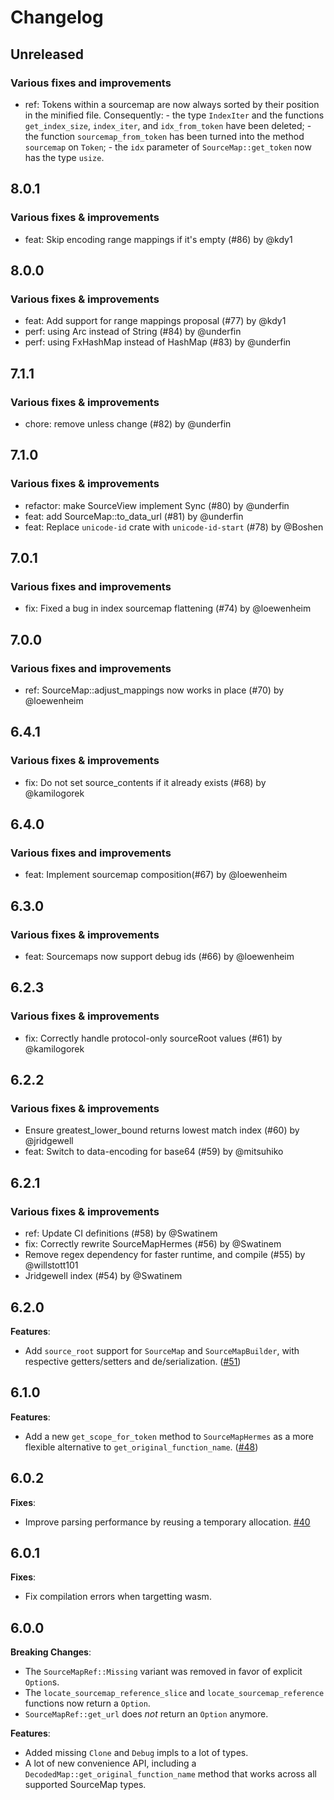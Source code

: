 # Changelog

## Unreleased

### Various fixes and improvements

- ref: Tokens within a sourcemap are now always sorted by their position in the
       minified file. Consequently:
        - the type `IndexIter` and the functions `get_index_size`, `index_iter`,
          and `idx_from_token` have been deleted;
        - the function `sourcemap_from_token` has been turned into the method
          `sourcemap` on `Token`;
        - the `idx` parameter of `SourceMap::get_token` now has the type `usize`.

## 8.0.1

### Various fixes & improvements

- feat: Skip encoding range mappings if it's empty (#86) by @kdy1

## 8.0.0

### Various fixes & improvements

- feat: Add support for range mappings proposal (#77) by @kdy1
- perf: using Arc<str> instead of String (#84) by @underfin
- perf: using FxHashMap instead of HashMap (#83) by @underfin

## 7.1.1

### Various fixes & improvements

- chore: remove unless change (#82) by @underfin

## 7.1.0

### Various fixes & improvements

- refactor: make SourceView implement Sync (#80) by @underfin
- feat: add SourceMap::to_data_url (#81) by @underfin
- feat: Replace `unicode-id` crate with `unicode-id-start` (#78) by @Boshen

## 7.0.1

### Various fixes and improvements

- fix: Fixed a bug in index sourcemap flattening (#74) by @loewenheim

## 7.0.0

### Various fixes and improvements

- ref: SourceMap::adjust_mappings now works in place (#70) by @loewenheim

## 6.4.1

### Various fixes & improvements

- fix: Do not set source_contents if it already exists (#68) by @kamilogorek

## 6.4.0

### Various fixes and improvements

- feat: Implement sourcemap composition(#67) by @loewenheim

## 6.3.0

### Various fixes & improvements

- feat: Sourcemaps now support debug ids (#66) by @loewenheim

## 6.2.3

### Various fixes & improvements

- fix: Correctly handle protocol-only sourceRoot values (#61) by @kamilogorek

## 6.2.2

### Various fixes & improvements

- Ensure greatest_lower_bound returns lowest match index (#60) by @jridgewell
- feat: Switch to data-encoding for base64 (#59) by @mitsuhiko

## 6.2.1

### Various fixes & improvements

- ref: Update CI definitions (#58) by @Swatinem
- fix: Correctly rewrite SourceMapHermes (#56) by @Swatinem
- Remove regex dependency for faster runtime, and compile (#55) by @willstott101
- Jridgewell index (#54) by @Swatinem

## 6.2.0

**Features**:

- Add `source_root` support for `SourceMap` and `SourceMapBuilder`, with respective getters/setters and de/serialization. ([#51](https://github.com/getsentry/rust-sourcemap/pull/51))

## 6.1.0

**Features**:

- Add a new `get_scope_for_token` method to `SourceMapHermes` as a more flexible alternative to `get_original_function_name`. ([#48](https://github.com/getsentry/rust-sourcemap/pull/48))

## 6.0.2

**Fixes**:

- Improve parsing performance by reusing a temporary allocation. [#40](https://github.com/getsentry/rust-sourcemap/pull/40)

## 6.0.1

**Fixes**:

- Fix compilation errors when targetting wasm.

## 6.0.0

**Breaking Changes**:

- The `SourceMapRef::Missing` variant was removed in favor of explicit `Option`s.
- The `locate_sourcemap_reference_slice` and `locate_sourcemap_reference` functions now return a `Option`.
- `SourceMapRef::get_url` does _not_ return an `Option` anymore.

**Features**:

- Added missing `Clone` and `Debug` impls to a lot of types.
- A lot of new convenience API, including a `DecodedMap::get_original_function_name` method that works across all supported SourceMap types.

